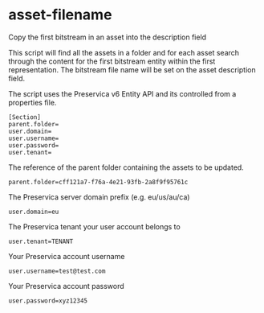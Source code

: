 # asset-filename
Copy the first bitstream in an asset into the description field

This script will find all the assets in a folder and for each asset search through the content for the first bitstream entity within the first representation.
The bitstream file name will be set on the asset description field.

The script uses the Preservica v6 Entity API and its controlled from a properties file.


```
[Section]
parent.folder=
user.domain=
user.username=
user.password=
user.tenant=
```

The reference of the parent folder containing the assets to be updated.
```
parent.folder=cff121a7-f76a-4e21-93fb-2a8f9f95761c
```


The Preservica server domain prefix (e.g. eu/us/au/ca)
```
user.domain=eu
```

The Preservica tenant your user account belongs to
```
user.tenant=TENANT
```

Your Preservica account username
```
user.username=test@test.com
```

Your Preservica account password
```
user.password=xyz12345
```

